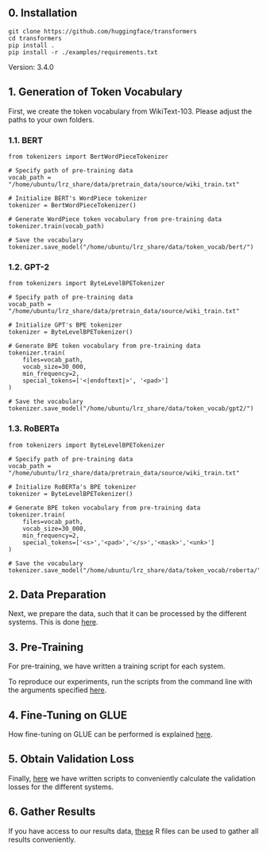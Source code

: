 
## 0. Installation

```
git clone https://github.com/huggingface/transformers
cd transformers
pip install .
pip install -r ./examples/requirements.txt
```

Version: 3.4.0

## 1. Generation of Token Vocabulary

First, we create the token vocabulary from WikiText-103. Please adjust the paths to your own folders.

### 1.1. BERT
```
from tokenizers import BertWordPieceTokenizer

# Specify path of pre-training data
vocab_path = "/home/ubuntu/lrz_share/data/pretrain_data/source/wiki_train.txt"

# Initialize BERT's WordPiece tokenizer 
tokenizer = BertWordPieceTokenizer()

# Generate WordPiece token vocabulary from pre-training data
tokenizer.train(vocab_path)

# Save the vocabulary
tokenizer.save_model("/home/ubuntu/lrz_share/data/token_vocab/bert/")
```

### 1.2. GPT-2
```
from tokenizers import ByteLevelBPETokenizer

# Specify path of pre-training data
vocab_path = "/home/ubuntu/lrz_share/data/pretrain_data/source/wiki_train.txt"

# Initialize GPT's BPE tokenizer 
tokenizer = ByteLevelBPETokenizer()

# Generate BPE token vocabulary from pre-training data
tokenizer.train(
    files=vocab_path, 
    vocab_size=30_000, 
    min_frequency=2, 
    special_tokens=['<|endoftext|>', '<pad>']
)

# Save the vocabulary
tokenizer.save_model("/home/ubuntu/lrz_share/data/token_vocab/gpt2/")

```

### 1.3. RoBERTa
```
from tokenizers import ByteLevelBPETokenizer

# Specify path of pre-training data
vocab_path = "/home/ubuntu/lrz_share/data/pretrain_data/source/wiki_train.txt"

# Initialize RoBERTa's BPE tokenizer 
tokenizer = ByteLevelBPETokenizer()

# Generate BPE token vocabulary from pre-training data
tokenizer.train(
    files=vocab_path, 
    vocab_size=30_000, 
    min_frequency=2, 
    special_tokens=['<s>','<pad>','</s>','<mask>','<unk>']
)

# Save the vocabulary
tokenizer.save_model("/home/ubuntu/lrz_share/data/token_vocab/roberta/")
```

## 2. Data Preparation

Next, we prepare the data, such that it can be processed by the different systems. This is done [here](https://github.com/PMSchulze/masters_thesis/tree/master/data_preparation).

## 3. Pre-Training

For pre-training, we have written a training script for each system. 

To reproduce our experiments, run the scripts from the command line with the arguments specified [here](https://github.com/PMSchulze/masters_thesis/tree/master/pretraining).

## 4. Fine-Tuning on GLUE

How fine-tuning on GLUE can be performed is explained [here](https://github.com/PMSchulze/masters_thesis/tree/master/glue).

## 5. Obtain Validation Loss

Finally, [here](https://github.com/PMSchulze/masters_thesis/tree/master/evaluation) we have written scripts to conveniently calculate the validation losses for the different systems.

## 6. Gather Results

If you have access to our results data, [these](https://github.com/PMSchulze/masters_thesis/tree/master/results) R files can be used to gather all results conveniently. 

